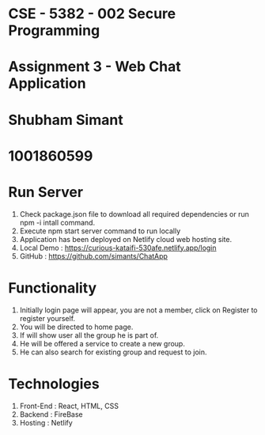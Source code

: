 # CSE - 5382 - 002 Secure Programming
# Assignment 3 - Web Chat Application
# Shubham Simant
# 1001860599

# Run Server
1. Check package.json file to download all required dependencies or run npm -i intall command.
2. Execute npm start server command to run locally
3. Application has been deployed on Netlify cloud web hosting site.
4. Local Demo : https://curious-kataifi-530afe.netlify.app/login
5. GitHub : https://github.com/simants/ChatApp

# Functionality
1. Initially login page will appear, you are not a member, click on Register to register yourself.
2. You will be directed to home page.
3. If will show user all the group he is part of.
4. He will be offered a service to create a new group.
5. He can also search for existing group and request to join.

# Technologies
1. Front-End : React, HTML, CSS
2. Backend : FireBase
3. Hosting : Netlify
